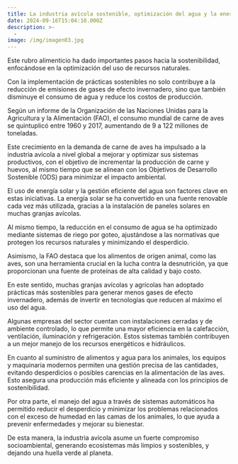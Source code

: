 ```yaml
---
title: La industria avícola sostenible, optimización del agua y la energía para un futuro más verde.
date: 2024-09-16T15:04:10.000Z
description: >-
  -
image: /img/imagen03.jpg
---
```


Este rubro alimenticio ha dado importantes pasos hacia la sostenibilidad, enfocándose en la optimización del uso de recursos naturales. 

Con la implementación de prácticas sostenibles no solo contribuye a la reducción de emisiones de gases de efecto invernadero, sino que también disminuye el consumo de agua y reduce los costos de producción.

Según un informe de la Organización de las Naciones Unidas para la Agricultura y la Alimentación (FAO), el consumo mundial de carne de aves se quintuplicó entre 1960 y 2017, aumentando de 9 a 122 millones de toneladas. 

Este crecimiento en la demanda de carne de aves ha impulsado a la industria avícola a nivel global a mejorar y optimizar sus sistemas productivos, con el objetivo de incrementar la producción de carne y huevos, al mismo tiempo que se alinean con los Objetivos de Desarrollo Sostenible (ODS) para minimizar el impacto ambiental.

El uso de energía solar y la gestión eficiente del agua son factores clave en estas iniciativas. La energía solar se ha convertido en una fuente renovable cada vez más utilizada, gracias a la instalación de paneles solares en muchas granjas avícolas. 

Al mismo tiempo, la reducción en el consumo de agua se ha optimizado mediante sistemas de riego por goteo, ajustándose a las normativas que protegen los recursos naturales y minimizando el desperdicio.

Asimismo, la FAO destaca que los alimentos de origen animal, como las aves, son una herramienta crucial en la lucha contra la desnutrición, ya que proporcionan una fuente de proteínas de alta calidad y bajo costo.

En este sentido, muchas granjas avícolas y agrícolas han adoptado prácticas más sostenibles para generar menos gases de efecto invernadero, además de invertir en tecnologías que reducen al máximo el uso del agua.

Algunas empresas del sector cuentan con instalaciones cerradas y de ambiente controlado, lo que permite una mayor eficiencia en la calefacción, ventilación, iluminación y refrigeración. Estos sistemas también contribuyen a un mejor manejo de los recursos energéticos e hidráulicos.

En cuanto al suministro de alimentos y agua para los animales, los equipos y maquinaria modernos permiten una gestión precisa de las cantidades, evitando desperdicios o posibles carencias en la alimentación de las aves. Esto asegura una producción más eficiente y alineada con los principios de sostenibilidad.

Por otra parte, el manejo del agua a través de sistemas automáticos ha permitido reducir el desperdicio y minimizar los problemas relacionados con el exceso de humedad en las camas de los animales, lo que ayuda a prevenir enfermedades y mejorar su bienestar.

De esta manera, la industria avícola asume un fuerte compromiso socioambiental, generando ecosistemas más limpios y sostenibles, y dejando una huella verde al planeta.

